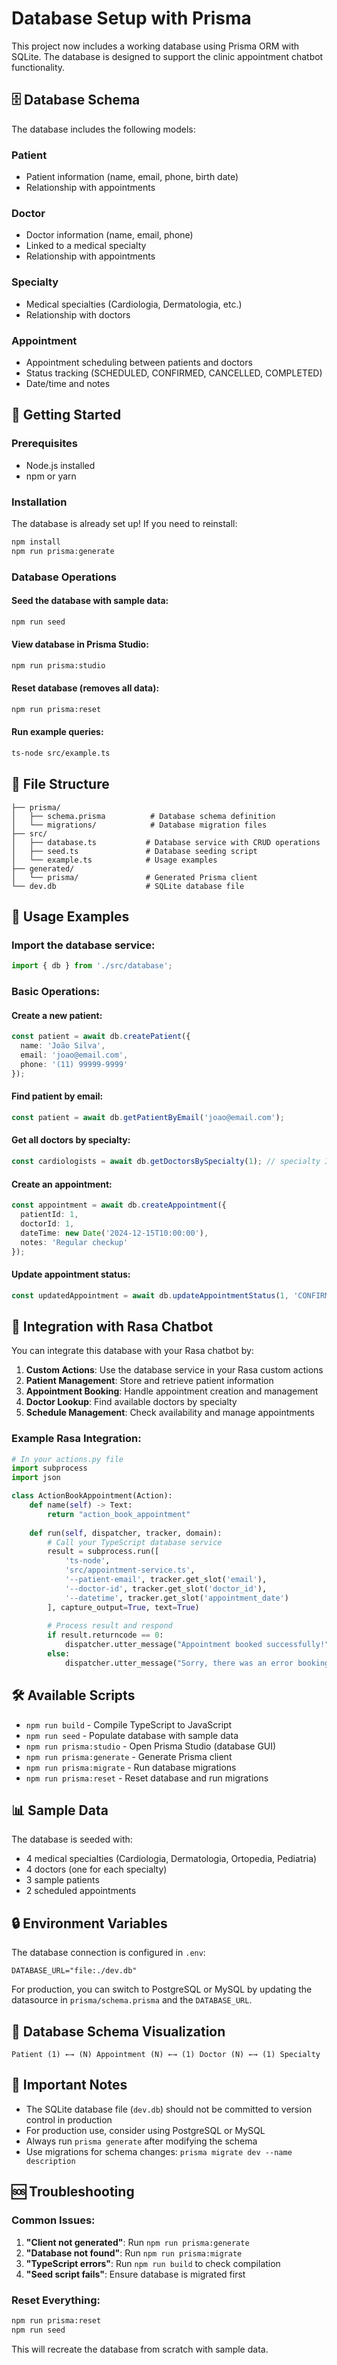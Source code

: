 # Database Setup with Prisma

This project now includes a working database using Prisma ORM with SQLite. The database is designed to support the clinic appointment chatbot functionality.

## 🗄️ Database Schema

The database includes the following models:

### Patient
- Patient information (name, email, phone, birth date)
- Relationship with appointments

### Doctor  
- Doctor information (name, email, phone)
- Linked to a medical specialty
- Relationship with appointments

### Specialty
- Medical specialties (Cardiologia, Dermatologia, etc.)
- Relationship with doctors

### Appointment
- Appointment scheduling between patients and doctors
- Status tracking (SCHEDULED, CONFIRMED, CANCELLED, COMPLETED)
- Date/time and notes

## 🚀 Getting Started

### Prerequisites
- Node.js installed
- npm or yarn

### Installation
The database is already set up! If you need to reinstall:

```bash
npm install
npm run prisma:generate
```

### Database Operations

#### Seed the database with sample data:
```bash
npm run seed
```

#### View database in Prisma Studio:
```bash
npm run prisma:studio
```

#### Reset database (removes all data):
```bash
npm run prisma:reset
```

#### Run example queries:
```bash
ts-node src/example.ts
```

## 📁 File Structure

```
├── prisma/
│   ├── schema.prisma          # Database schema definition
│   └── migrations/            # Database migration files
├── src/
│   ├── database.ts           # Database service with CRUD operations
│   ├── seed.ts               # Database seeding script
│   └── example.ts            # Usage examples
├── generated/
│   └── prisma/               # Generated Prisma client
└── dev.db                    # SQLite database file
```

## 🔧 Usage Examples

### Import the database service:
```typescript
import { db } from './src/database';
```

### Basic Operations:

#### Create a new patient:
```typescript
const patient = await db.createPatient({
  name: 'João Silva',
  email: 'joao@email.com',
  phone: '(11) 99999-9999'
});
```

#### Find patient by email:
```typescript
const patient = await db.getPatientByEmail('joao@email.com');
```

#### Get all doctors by specialty:
```typescript
const cardiologists = await db.getDoctorsBySpecialty(1); // specialty ID
```

#### Create an appointment:
```typescript
const appointment = await db.createAppointment({
  patientId: 1,
  doctorId: 1,
  dateTime: new Date('2024-12-15T10:00:00'),
  notes: 'Regular checkup'
});
```

#### Update appointment status:
```typescript
const updatedAppointment = await db.updateAppointmentStatus(1, 'CONFIRMED');
```

## 🎯 Integration with Rasa Chatbot

You can integrate this database with your Rasa chatbot by:

1. **Custom Actions**: Use the database service in your Rasa custom actions
2. **Patient Management**: Store and retrieve patient information
3. **Appointment Booking**: Handle appointment creation and management
4. **Doctor Lookup**: Find available doctors by specialty
5. **Schedule Management**: Check availability and manage appointments

### Example Rasa Integration:

```python
# In your actions.py file
import subprocess
import json

class ActionBookAppointment(Action):
    def name(self) -> Text:
        return "action_book_appointment"
    
    def run(self, dispatcher, tracker, domain):
        # Call your TypeScript database service
        result = subprocess.run([
            'ts-node', 
            'src/appointment-service.ts',
            '--patient-email', tracker.get_slot('email'),
            '--doctor-id', tracker.get_slot('doctor_id'),
            '--datetime', tracker.get_slot('appointment_date')
        ], capture_output=True, text=True)
        
        # Process result and respond
        if result.returncode == 0:
            dispatcher.utter_message("Appointment booked successfully!")
        else:
            dispatcher.utter_message("Sorry, there was an error booking your appointment.")
```

## 🛠️ Available Scripts

- `npm run build` - Compile TypeScript to JavaScript
- `npm run seed` - Populate database with sample data
- `npm run prisma:studio` - Open Prisma Studio (database GUI)
- `npm run prisma:generate` - Generate Prisma client
- `npm run prisma:migrate` - Run database migrations
- `npm run prisma:reset` - Reset database and run migrations

## 📊 Sample Data

The database is seeded with:
- 4 medical specialties (Cardiologia, Dermatologia, Ortopedia, Pediatria)
- 4 doctors (one for each specialty)
- 3 sample patients
- 2 scheduled appointments

## 🔒 Environment Variables

The database connection is configured in `.env`:
```
DATABASE_URL="file:./dev.db"
```

For production, you can switch to PostgreSQL or MySQL by updating the datasource in `prisma/schema.prisma` and the `DATABASE_URL`.

## 📝 Database Schema Visualization

```
Patient (1) ←→ (N) Appointment (N) ←→ (1) Doctor (N) ←→ (1) Specialty
```

## 🚨 Important Notes

- The SQLite database file (`dev.db`) should not be committed to version control in production
- For production use, consider using PostgreSQL or MySQL
- Always run `prisma generate` after modifying the schema
- Use migrations for schema changes: `prisma migrate dev --name description`

## 🆘 Troubleshooting

### Common Issues:

1. **"Client not generated"**: Run `npm run prisma:generate`
2. **"Database not found"**: Run `npm run prisma:migrate`
3. **"TypeScript errors"**: Run `npm run build` to check compilation
4. **"Seed script fails"**: Ensure database is migrated first

### Reset Everything:
```bash
npm run prisma:reset
npm run seed
```

This will recreate the database from scratch with sample data. 
